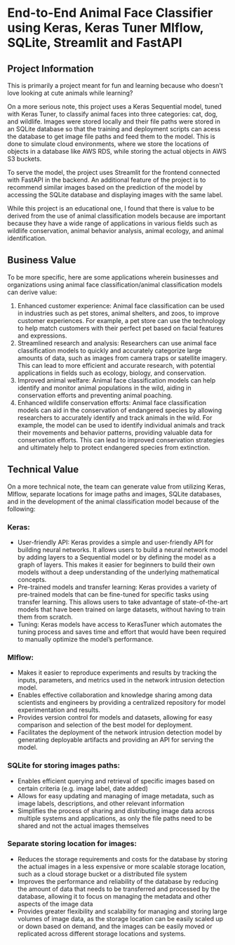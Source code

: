 # End-to-End Animal Face Classifier using Keras, Keras Tuner Mlflow, SQLite, Streamlit and FastAPI

## Project Information

This is primarily a project meant for fun and learning because who doesn't love looking at cute animals while learning?

On a more serious note, this project uses a Keras Sequential model, tuned with Keras Tuner, to classify animal faces into three categories: cat, dog, and wildlife. Images were stored locally and their file paths were stored in an SQLite database so that the training and deployment scripts can acess the database to get image file paths and feed them to the model. This is done to simulate cloud environments, where we store the locations of objects in a database like AWS RDS, while storing the actual objects in AWS S3 buckets.

To serve the model, the project uses Streamlit for the frontend connected with FastAPI in the backend. An additional feature of the project is to recommend similar images based on the prediction of the model by accessing the SQLite database and displaying images with the same label.

While this project is an educational one, I found that there is value to be derived from the use of animal classification models because are important because they have a wide range of applications in various fields such as wildlife conservation, animal behavior analysis, animal ecology, and animal identification.

## Business Value

To be more specific, here are some applications wherein businesses and organizations using animal face classification/animal classification models can derive value: 

1. Enhanced customer experience: Animal face classification can be used in industries such as pet stores, animal shelters, and zoos, to improve customer experiences. For example, a pet store can use the technology to help match customers with their perfect pet based on facial features and expressions.
2. Streamlined research and analysis: Researchers can use animal face classification models to quickly and accurately categorize large amounts of data, such as images from camera traps or satellite imagery. This can lead to more efficient and accurate research, with potential applications in fields such as ecology, biology, and conservation.
3. Improved animal welfare: Animal face classification models can help identify and monitor animal populations in the wild, aiding in conservation efforts and preventing animal poaching.
4. Enhanced wildlife conservation efforts: Animal face classification models can aid in the conservation of endangered species by allowing researchers to accurately identify and track animals in the wild. For example, the model can be used to identify individual animals and track their movements and behavior patterns, providing valuable data for conservation efforts. This can lead to improved conservation strategies and ultimately help to protect endangered species from extinction.

## Technical Value

On a more technical note, the team can generate value from utilizing Keras, Mlflow, separate locations for image paths and images, SQLite databases, and  in the development of the animal classification model because of the following:

### Keras:

- User-friendly API: Keras provides a simple and user-friendly API for building neural networks. It allows users to build a neural network model by adding layers to a Sequential model or by defining the model as a graph of layers. This makes it easier for beginners to build their own models without a deep understanding of the underlying mathematical concepts.
- Pre-trained models and transfer learning: Keras provides a variety of pre-trained models that can be fine-tuned for specific tasks using transfer learning. This allows users to take advantage of state-of-the-art models that have been trained on large datasets, without having to train them from scratch.
- Tuning: Keras models have access to KerasTuner which automates the tuning process and saves time and effort that would have been required to manually optimize the model’s performance.

### Mlflow:

- Makes it easier to reproduce experiments and results by tracking the inputs, parameters, and metrics used in the network intrusion detection model.
- Enables effective collaboration and knowledge sharing among data scientists and engineers by providing a centralized repository for model experimentation and results.
- Provides version control for models and datasets, allowing for easy comparison and selection of the best model for deployment.
- Facilitates the deployment of the network intrusion detection model by generating deployable artifacts and providing an API for serving the model.

### SQLite for storing images paths:

- Enables efficient querying and retrieval of specific images based on certain criteria (e.g. image label, date added)
- Allows for easy updating and managing of image metadata, such as image labels, descriptions, and other relevant information
- Simplifies the process of sharing and distributing image data across multiple systems and applications, as only the file paths need to be shared and not the actual images themselves

### Separate storing location for images:

- Reduces the storage requirements and costs for the database by storing the actual images in a less expensive or more scalable storage location, such as a cloud storage bucket or a distributed file system
- Improves the performance and reliability of the database by reducing the amount of data that needs to be transferred and processed by the database, allowing it to focus on managing the metadata and other aspects of the image data
- Provides greater flexibility and scalability for managing and storing large volumes of image data, as the storage location can be easily scaled up or down based on demand, and the images can be easily moved or replicated across different storage locations and systems.